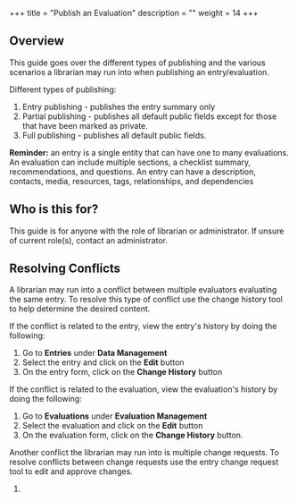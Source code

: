 +++
title = "Publish an Evaluation"
description = ""
weight = 14
+++

## Overview

This guide goes over the different types of publishing and the various scenarios a librarian may run into when publishing an entry/evaluation.

Different types of publishing:

1. Entry publishing - publishes the entry summary only
2. Partial publishing - publishes all default public fields except for those that have been marked as private.
3. Full publishing - publishes all default public fields.

**Reminder:** an entry is a single entity that can have one to many evaluations.  An evaluation 
can include multiple sections, a checklist summary, recommendations, and questions.  An entry can have a description, contacts, media, resources, tags, 
relationships, and dependencies

## Who is this for?

This guide is for anyone with the role of librarian or administrator.  If unsure of current role(s), contact an administrator.

## Resolving Conflicts

A librarian may run into a conflict between multiple evaluators evaluating the same entry.  To resolve this type of conflict use the change history tool to help determine the desired content.

If the conflict is related to the entry, view the entry's history by doing the following:

1. Go to **Entries** under **Data Management** 
2. Select the entry and click on the **Edit** button
3. On the entry form, click on the **Change History** button

If the conflict is related to the evaluation, view the evaluation's history by doing the following:

1. Go to **Evaluations** under **Evaluation Management**
2. Select the evaluation and click on the **Edit** button
3. On the evaluation form, click on the **Change History** button.

Another conflict the librarian may run into is multiple change requests.  To resolve conflicts between change requests use the entry change request tool to edit and approve changes.

1. 